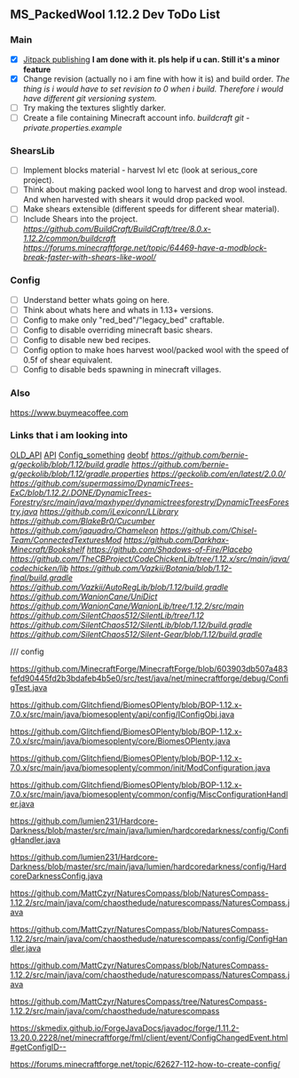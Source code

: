 ## MS_PackedWool 1.12.2 Dev ToDo List
### Main
- [x] [Jitpack publishing](https://jitpack.io/) **I am done with it. pls help if u can. Still it's  a minor feature**
- [x]  Change revision (actually no i am fine with how it is) and build order. 
  *The thing is i would have to set revision to 0 when i build. Therefore i would have different git versioning system.*
- [ ] Try making the textures slightly darker.
- [ ] Create a file containing Minecraft account info. *buildcraft git - private.properties.example*
### ShearsLib
- [ ] Implement blocks material - harvest lvl etc (look at serious_core project).
- [ ] Think about making packed wool long to harvest and drop wool instead. And when harvested with shears it would drop packed wool.
- [ ] Make shears extensible (different speeds for different shear material).
- [ ] Include Shears into the project.
*https://github.com/BuildCraft/BuildCraft/tree/8.0.x-1.12.2/common/buildcraft*
*https://forums.minecraftforge.net/topic/64469-have-a-modblock-break-faster-with-shears-like-wool/*
### Config

- [ ] Understand better whats going on here.
- [ ] Think about whats here and whats in 1.13+ versions.
- [ ] Config to make only "red_bed"/"legacy_bed" craftable.
- [ ] Config to disable overriding minecraft basic shears.
- [ ] Config to disable new bed recipes.
- [ ] Config option to make hoes harvest wool/packed wool with the speed of 0.5f of shear equivalent.
- [ ] Config to disable beds spawning in minecraft villages. 

### Also 

https://www.buymeacoffee.com

### Links that i am looking into

[OLD_API](https://skmedix.github.io/ForgeJavaDocs/)
[API](https://forge.yue.moe)
[Config_something](https://mcforge.readthedocs.io/en/1.12.x/config/annotations/)
[deobf](https://github.com/neworldmc/mc-deobf)
*https://github.com/bernie-g/geckolib/blob/1.12/build.gradle*
*https://github.com/bernie-g/geckolib/blob/1.12/gradle.properties*
*https://geckolib.com/en/latest/2.0.0/*
*https://github.com/supermassimo/DynamicTrees-ExC/blob/1.12.2/.DONE/DynamicTrees-Forestry/src/main/java/maxhyper/dynamictreesforestry/DynamicTreesForestry.java*
*https://github.com/iLexiconn/LLibrary*
*https://github.com/BlakeBr0/Cucumber*
*https://github.com/jaquadro/Chameleon*
*https://github.com/Chisel-Team/ConnectedTexturesMod*
*https://github.com/Darkhax-Minecraft/Bookshelf*
*https://github.com/Shadows-of-Fire/Placebo*
*https://github.com/TheCBProject/CodeChickenLib/tree/1.12.x/src/main/java/codechicken/lib*
*https://github.com/Vazkii/Botania/blob/1.12-final/build.gradle*
*https://github.com/Vazkii/AutoRegLib/blob/1.12/build.gradle*
*https://github.com/WanionCane/UniDict*
*https://github.com/WanionCane/WanionLib/tree/1.12.2/src/main*
*https://github.com/SilentChaos512/SilentLib/tree/1.12*
*https://github.com/SilentChaos512/SilentLib/blob/1.12/build.gradle*
*https://github.com/SilentChaos512/Silent-Gear/blob/1.12/build.gradle*





/// config

https://github.com/MinecraftForge/MinecraftForge/blob/603903db507a483fefd90445fd2b3bdafeb4b5e0/src/test/java/net/minecraftforge/debug/ConfigTest.java

https://github.com/Glitchfiend/BiomesOPlenty/blob/BOP-1.12.x-7.0.x/src/main/java/biomesoplenty/api/config/IConfigObj.java

https://github.com/Glitchfiend/BiomesOPlenty/blob/BOP-1.12.x-7.0.x/src/main/java/biomesoplenty/core/BiomesOPlenty.java

https://github.com/Glitchfiend/BiomesOPlenty/blob/BOP-1.12.x-7.0.x/src/main/java/biomesoplenty/common/init/ModConfiguration.java

https://github.com/Glitchfiend/BiomesOPlenty/blob/BOP-1.12.x-7.0.x/src/main/java/biomesoplenty/common/config/MiscConfigurationHandler.java

https://github.com/lumien231/Hardcore-Darkness/blob/master/src/main/java/lumien/hardcoredarkness/config/ConfigHandler.java

https://github.com/lumien231/Hardcore-Darkness/blob/master/src/main/java/lumien/hardcoredarkness/config/HardcoreDarknessConfig.java

https://github.com/MattCzyr/NaturesCompass/blob/NaturesCompass-1.12.2/src/main/java/com/chaosthedude/naturescompass/NaturesCompass.java

https://github.com/MattCzyr/NaturesCompass/blob/NaturesCompass-1.12.2/src/main/java/com/chaosthedude/naturescompass/config/ConfigHandler.java

https://github.com/MattCzyr/NaturesCompass/blob/NaturesCompass-1.12.2/src/main/java/com/chaosthedude/naturescompass/NaturesCompass.java

https://github.com/MattCzyr/NaturesCompass/tree/NaturesCompass-1.12.2/src/main/java/com/chaosthedude/naturescompass

https://skmedix.github.io/ForgeJavaDocs/javadoc/forge/1.11.2-13.20.0.2228/net/minecraftforge/fml/client/event/ConfigChangedEvent.html#getConfigID--

https://forums.minecraftforge.net/topic/62627-112-how-to-create-config/